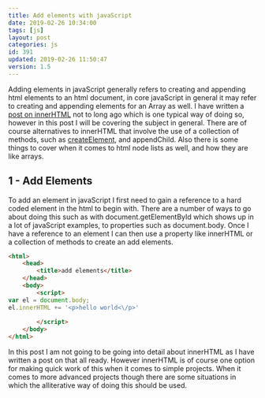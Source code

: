 ```yaml
---
title: Add elements with javaScript
date: 2019-02-26 10:34:00
tags: [js]
layout: post
categories: js
id: 391
updated: 2019-02-26 11:50:47
version: 1.5
---
```


Adding elements in javaScript generally refers to creating and appending html elements to an html document, in core javaScript in general it may refer to creating and appending elements for an Array as well. I have written a [post on innerHTML](/2019/01/13/js-innerhtml/) not to long ago which is one typical way of doing so, however in this post I will be covering the subject in general. There are of course alternatives to innerHTML that involve the use of a collection of methods, such as [createElement](https://developer.mozilla.org/en-US/docs/Web/API/Document/createElement), and appendChild. Also there is some things to cover when it comes to html node lists as well, and how they are like arrays.

<!-- more -->

## 1 - Add Elements

To add an element in javaScript I first need to gain a reference to a hard coded element in the html to begin with. There are a number of ways to go about doing this such as with document.getElementById which shows up in a lot of javaScript examples, to properties such as document.body. Once I have a reference to an element I can then use a property like innerHTML or a collection of methods to create an add elements.

```html
<html>
    <head>
        <title>add elements</title>
    </head>
    <body>
        <script>
var el = document.body;
el.innerHTML += '<p>hello world<\/p>'
 
        </script>
    </body>
</html>
```

In this post I am not going to be going into detail about innerHTML as I have written a post on that all ready. However innerHTML is of course one option for making quick work of this when it comes to simple projects. When it comes to more advanced projects though there are some situations in which the alliterative way of doing this should be used.